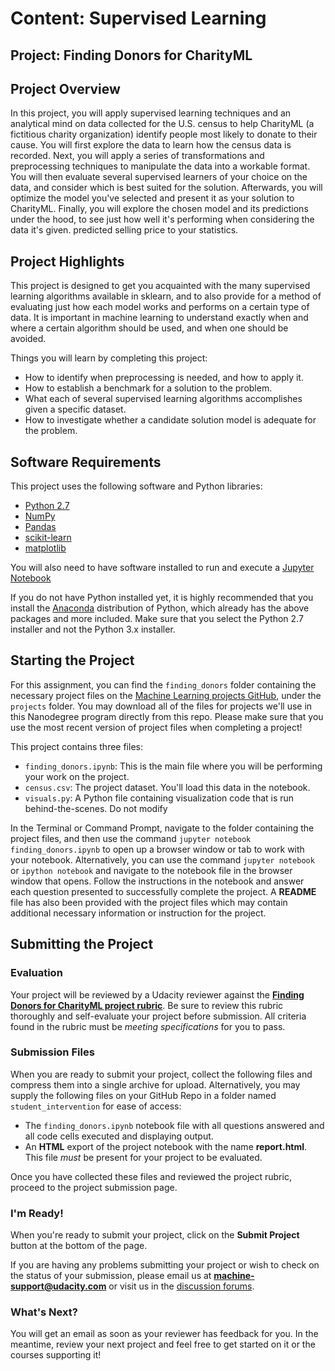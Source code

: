 # Content: Supervised Learning
## Project: Finding Donors for CharityML

## Project Overview
In this project, you will apply supervised learning techniques and an analytical mind on data collected for the U.S. census to help CharityML (a fictitious charity organization) identify people most likely to donate to their cause. You will first explore the data to learn how the census data is recorded. Next, you will apply a series of transformations and preprocessing techniques to manipulate the data into a workable format. You will then evaluate several supervised learners of your choice on the data, and consider which is best suited for the solution. Afterwards, you will optimize the model you've selected and present it as your solution to CharityML. Finally, you will explore the chosen model and its predictions under the hood, to see just how well it's performing when considering the data it's given.
predicted selling price to your statistics.

## Project Highlights
This project is designed to get you acquainted with the many supervised learning algorithms available in sklearn, and to also provide for a method of evaluating just how each model works and performs on a certain type of data. It is important in machine learning to understand exactly when and where a certain algorithm should be used, and when one should be avoided.

Things you will learn by completing this project:
- How to identify when preprocessing is needed, and how to apply it.
- How to establish a benchmark for a solution to the problem.
- What each of several supervised learning algorithms accomplishes given a specific dataset.
- How to investigate whether a candidate solution model is adequate for the problem.

## Software Requirements

This project uses the following software and Python libraries:

- [Python 2.7](https://www.python.org/download/releases/2.7/)
- [NumPy](http://www.numpy.org/)
- [Pandas](http://pandas.pydata.org/)
- [scikit-learn](http://scikit-learn.org/stable/)
- [matplotlib](http://matplotlib.org/)

You will also need to have software installed to run and execute a [Jupyter Notebook](http://jupyter.org/index.html)

If you do not have Python installed yet, it is highly recommended that you install the [Anaconda](http://continuum.io/downloads) distribution of Python, which already has the above packages and more included. Make sure that you select the Python 2.7 installer and not the Python 3.x installer.

## Starting the Project

For this assignment, you can find the `finding_donors` folder containing the necessary project files on the [Machine Learning projects GitHub](https://github.com/udacity/machine-learning), under the `projects` folder. You may download all of the files for projects we'll use in this Nanodegree program directly from this repo. Please make sure that you use the most recent version of project files when completing a project!

This project contains three files:

- `finding_donors.ipynb`: This is the main file where you will be performing your work on the project.
- `census.csv`: The project dataset. You'll load this data in the notebook.
- `visuals.py`: A Python file containing visualization code that is run behind-the-scenes. Do not modify

In the Terminal or Command Prompt, navigate to the folder containing the project files, and then use the command `jupyter notebook finding_donors.ipynb` to open up a browser window or tab to work with your notebook. Alternatively, you can use the command `jupyter notebook` or `ipython notebook` and navigate to the notebook file in the browser window that opens. Follow the instructions in the notebook and answer each question presented to successfully complete the project. A **README** file has also been provided with the project files which may contain additional necessary information or instruction for the project. 

## Submitting the Project

### Evaluation
Your project will be reviewed by a Udacity reviewer against the **<a href="https://review.udacity.com/#!/rubrics/406/view" target="_blank">Finding Donors for CharityML project rubric</a>**. Be sure to review this rubric thoroughly and self-evaluate your project before submission. All criteria found in the rubric must be *meeting specifications* for you to pass.

### Submission Files
When you are ready to submit your project, collect the following files and compress them into a single archive for upload. Alternatively, you may supply the following files on your GitHub Repo in a folder named `student_intervention` for ease of access:
 - The `finding_donors.ipynb` notebook file with all questions answered and all code cells executed and displaying output.
 - An **HTML** export of the project notebook with the name **report.html**. This file *must* be present for your project to be evaluated.

Once you have collected these files and reviewed the project rubric, proceed to the project submission page.

### I'm Ready!
When you're ready to submit your project, click on the **Submit Project** button at the bottom of the page.

If you are having any problems submitting your project or wish to check on the status of your submission, please email us at **machine-support@udacity.com** or visit us in the <a href="http://discussions.udacity.com" target="_blank">discussion forums</a>.

### What's Next?
You will get an email as soon as your reviewer has feedback for you. In the meantime, review your next project and feel free to get started on it or the courses supporting it!
